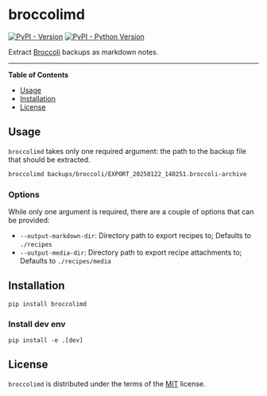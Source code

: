 # broccolimd

[![PyPI - Version](https://img.shields.io/pypi/v/broccolimd.svg)](https://pypi.org/project/broccolimd)
[![PyPI - Python Version](https://img.shields.io/pypi/pyversions/broccolimd.svg)](https://pypi.org/project/broccolimd)

Extract [Broccoli](https://github.com/flauschtrud/broccoli) backups as markdown notes.

-----

**Table of Contents**

- [Usage](#usage)
- [Installation](#installation)
- [License](#license)

## Usage

`broccolimd` takes only one required argument: the path to the backup file that should be extracted.

```bash
broccolimd backups/broccoli/EXPORT_20250122_140251.broccoli-archive
```

### Options

While only one argument is required, there are a couple of options that can be provided:

- `--output-markdown-dir`: Directory path to export recipes to; Defaults to `./recipes`
- `--output-media-dir`: Directory path to export recipe attachments to; Defaults to `./recipes/media`

## Installation

```console
pip install broccolimd
```

### Install dev env

```console
pip install -e .[dev]
```

## License

`broccolimd` is distributed under the terms of the [MIT](https://spdx.org/licenses/MIT.html) license.
